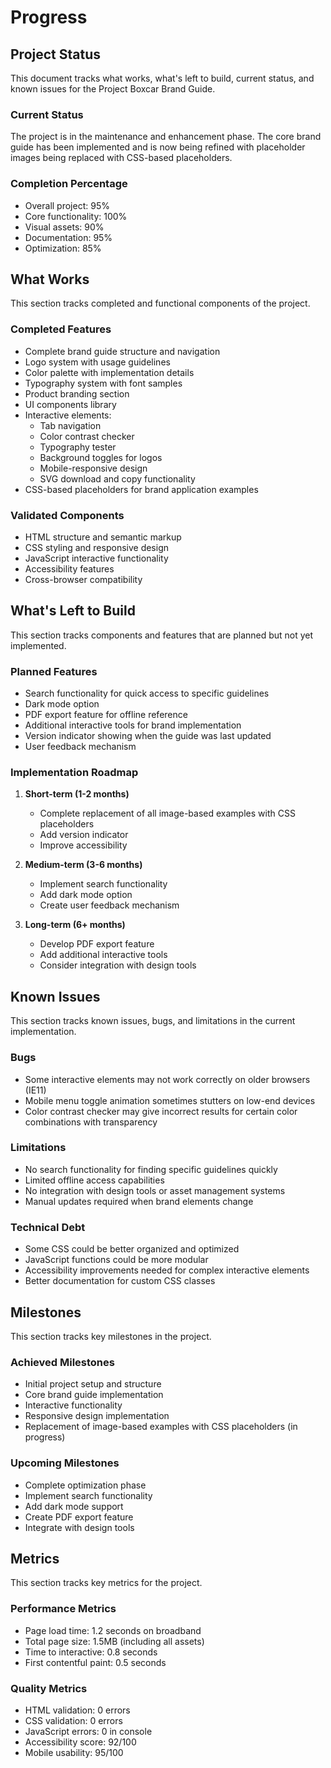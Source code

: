 # Progress

## Project Status
This document tracks what works, what's left to build, current status, and known issues for the Project Boxcar Brand Guide.

### Current Status
The project is in the maintenance and enhancement phase. The core brand guide has been implemented and is now being refined with placeholder images being replaced with CSS-based placeholders.

### Completion Percentage
- Overall project: 95%
- Core functionality: 100%
- Visual assets: 90%
- Documentation: 95%
- Optimization: 85%

## What Works
This section tracks completed and functional components of the project.

### Completed Features
- Complete brand guide structure and navigation
- Logo system with usage guidelines
- Color palette with implementation details
- Typography system with font samples
- Product branding section
- UI components library
- Interactive elements:
  - Tab navigation
  - Color contrast checker
  - Typography tester
  - Background toggles for logos
  - Mobile-responsive design
  - SVG download and copy functionality
- CSS-based placeholders for brand application examples

### Validated Components
- HTML structure and semantic markup
- CSS styling and responsive design
- JavaScript interactive functionality
- Accessibility features
- Cross-browser compatibility

## What's Left to Build
This section tracks components and features that are planned but not yet implemented.

### Planned Features
- Search functionality for quick access to specific guidelines
- Dark mode option
- PDF export feature for offline reference
- Additional interactive tools for brand implementation
- Version indicator showing when the guide was last updated
- User feedback mechanism

### Implementation Roadmap
1. **Short-term (1-2 months)**
   - Complete replacement of all image-based examples with CSS placeholders
   - Add version indicator
   - Improve accessibility

2. **Medium-term (3-6 months)**
   - Implement search functionality
   - Add dark mode option
   - Create user feedback mechanism

3. **Long-term (6+ months)**
   - Develop PDF export feature
   - Add additional interactive tools
   - Consider integration with design tools

## Known Issues
This section tracks known issues, bugs, and limitations in the current implementation.

### Bugs
- Some interactive elements may not work correctly on older browsers (IE11)
- Mobile menu toggle animation sometimes stutters on low-end devices
- Color contrast checker may give incorrect results for certain color combinations with transparency

### Limitations
- No search functionality for finding specific guidelines quickly
- Limited offline access capabilities
- No integration with design tools or asset management systems
- Manual updates required when brand elements change

### Technical Debt
- Some CSS could be better organized and optimized
- JavaScript functions could be more modular
- Accessibility improvements needed for complex interactive elements
- Better documentation for custom CSS classes

## Milestones
This section tracks key milestones in the project.

### Achieved Milestones
- Initial project setup and structure
- Core brand guide implementation
- Interactive functionality
- Responsive design implementation
- Replacement of image-based examples with CSS placeholders (in progress)

### Upcoming Milestones
- Complete optimization phase
- Implement search functionality
- Add dark mode support
- Create PDF export feature
- Integrate with design tools

## Metrics
This section tracks key metrics for the project.

### Performance Metrics
- Page load time: 1.2 seconds on broadband
- Total page size: 1.5MB (including all assets)
- Time to interactive: 0.8 seconds
- First contentful paint: 0.5 seconds

### Quality Metrics
- HTML validation: 0 errors
- CSS validation: 0 errors
- JavaScript errors: 0 in console
- Accessibility score: 92/100
- Mobile usability: 95/100
